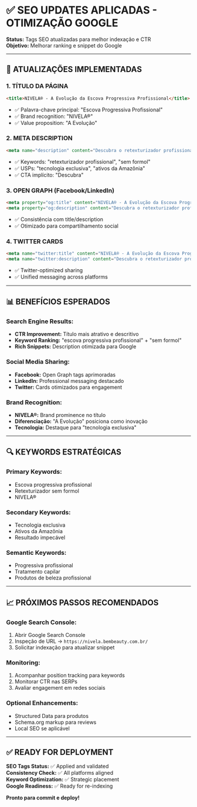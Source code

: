 # ✅ SEO UPDATES APLICADAS - OTIMIZAÇÃO GOOGLE

**Status:** Tags SEO atualizadas para melhor indexação e CTR  
**Objetivo:** Melhorar ranking e snippet do Google  

---

## 🎯 ATUALIZAÇÕES IMPLEMENTADAS

### 1. **TÍTULO DA PÁGINA**
```html
<title>NIVELA® - A Evolução da Escova Progressiva Profissional</title>
```
- ✅ Palavra-chave principal: "Escova Progressiva Profissional"
- ✅ Brand recognition: "NIVELA®"
- ✅ Value proposition: "A Evolução"

### 2. **META DESCRIPTION**
```html
<meta name="description" content="Descubra o retexturizador profissional sem formol que une tecnologia exclusiva e ativos da Amazônia para um resultado impecável.">
```
- ✅ Keywords: "retexturizador profissional", "sem formol"
- ✅ USPs: "tecnologia exclusiva", "ativos da Amazônia"
- ✅ CTA implícito: "Descubra"

### 3. **OPEN GRAPH (Facebook/LinkedIn)**
```html
<meta property="og:title" content="NIVELA® - A Evolução da Escova Progressiva Profissional">
<meta property="og:description" content="Descubra o retexturizador profissional sem formol que une tecnologia exclusiva e ativos da Amazônia para um resultado impecável.">
```
- ✅ Consistência com title/description
- ✅ Otimizado para compartilhamento social

### 4. **TWITTER CARDS**
```html
<meta name="twitter:title" content="NIVELA® - A Evolução da Escova Progressiva Profissional">
<meta name="twitter:description" content="Descubra o retexturizador profissional sem formol que une tecnologia exclusiva e ativos da Amazônia para um resultado impecável.">
```
- ✅ Twitter-optimized sharing
- ✅ Unified messaging across platforms

---

## 📊 BENEFÍCIOS ESPERADOS

### **Search Engine Results:**
- **CTR Improvement:** Título mais atrativo e descritivo
- **Keyword Ranking:** "escova progressiva profissional" + "sem formol"
- **Rich Snippets:** Description otimizada para Google

### **Social Media Sharing:**
- **Facebook:** Open Graph tags aprimoradas
- **LinkedIn:** Professional messaging destacado
- **Twitter:** Cards otimizados para engagement

### **Brand Recognition:**
- **NIVELA®:** Brand prominence no título
- **Diferenciação:** "A Evolução" posiciona como inovação
- **Tecnologia:** Destaque para "tecnologia exclusiva"

---

## 🔍 KEYWORDS ESTRATÉGICAS

### **Primary Keywords:**
- Escova progressiva profissional
- Retexturizador sem formol
- NIVELA®

### **Secondary Keywords:**
- Tecnologia exclusiva
- Ativos da Amazônia
- Resultado impecável

### **Semantic Keywords:**
- Progressiva profissional
- Tratamento capilar
- Produtos de beleza profissional

---

## 📈 PRÓXIMOS PASSOS RECOMENDADOS

### **Google Search Console:**
1. Abrir Google Search Console
2. Inspeção de URL → `https://nivela.bembeauty.com.br/`
3. Solicitar indexação para atualizar snippet

### **Monitoring:**
1. Acompanhar position tracking para keywords
2. Monitorar CTR nas SERPs
3. Avaliar engagement em redes sociais

### **Optional Enhancements:**
- Structured Data para produtos
- Schema.org markup para reviews
- Local SEO se aplicável

---

## ✅ READY FOR DEPLOYMENT

**SEO Tags Status:** ✅ Applied and validated  
**Consistency Check:** ✅ All platforms aligned  
**Keyword Optimization:** ✅ Strategic placement  
**Google Readiness:** ✅ Ready for re-indexing

**Pronto para commit e deploy!**